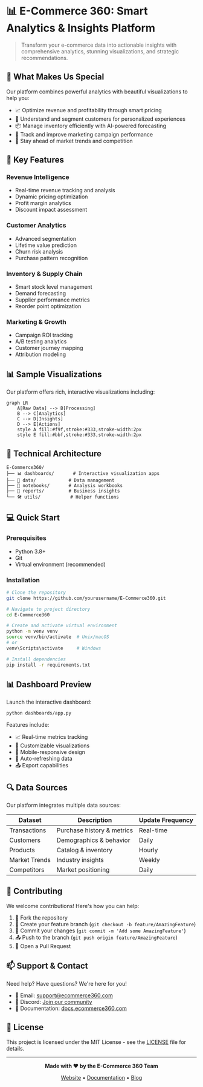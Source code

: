 # 📊 E-Commerce 360: Smart Analytics & Insights Platform

> Transform your e-commerce data into actionable insights with comprehensive analytics, stunning visualizations, and strategic recommendations.

## 🌟 What Makes Us Special

Our platform combines powerful analytics with beautiful visualizations to help you:
- 📈 Optimize revenue and profitability through smart pricing
- 👥 Understand and segment customers for personalized experiences
- 📦 Manage inventory efficiently with AI-powered forecasting
- 🎯 Track and improve marketing campaign performance
- 🔄 Stay ahead of market trends and competition

## 🎯 Key Features

### Revenue Intelligence
- Real-time revenue tracking and analysis
- Dynamic pricing optimization
- Profit margin analytics
- Discount impact assessment

### Customer Analytics
- Advanced segmentation
- Lifetime value prediction
- Churn risk analysis
- Purchase pattern recognition

### Inventory & Supply Chain
- Smart stock level management
- Demand forecasting
- Supplier performance metrics
- Reorder point optimization

### Marketing & Growth
- Campaign ROI tracking
- A/B testing analytics
- Customer journey mapping
- Attribution modeling

## 📊 Sample Visualizations

Our platform offers rich, interactive visualizations including:

```mermaid
graph LR
    A[Raw Data] --> B[Processing]
    B --> C[Analytics]
    C --> D[Insights]
    D --> E[Actions]
    style A fill:#f9f,stroke:#333,stroke-width:2px
    style E fill:#bbf,stroke:#333,stroke-width:2px
```

## 🔧 Technical Architecture

```
E-Commerce360/
├── 📊 dashboards/       # Interactive visualization apps
├── 📁 data/            # Data management
├── 📓 notebooks/       # Analysis workbooks
├── 📑 reports/         # Business insights
└── 🛠️ utils/           # Helper functions
```

## 💻 Quick Start

### Prerequisites
- Python 3.8+
- Git
- Virtual environment (recommended)

### Installation

```bash
# Clone the repository
git clone https://github.com/yourusername/E-Commerce360.git

# Navigate to project directory
cd E-Commerce360

# Create and activate virtual environment
python -m venv venv
source venv/bin/activate  # Unix/macOS
# or
venv\Scripts\activate     # Windows

# Install dependencies
pip install -r requirements.txt
```

## 📊 Dashboard Preview

Launch the interactive dashboard:
```bash
python dashboards/app.py
```

Features include:
- 📈 Real-time metrics tracking
- 🎨 Customizable visualizations
- 📱 Mobile-responsive design
- 🔄 Auto-refreshing data
- 📤 Export capabilities

## 🔍 Data Sources

Our platform integrates multiple data sources:

| Dataset | Description | Update Frequency |
|---------|-------------|------------------|
| Transactions | Purchase history & metrics | Real-time |
| Customers | Demographics & behavior | Daily |
| Products | Catalog & inventory | Hourly |
| Market Trends | Industry insights | Weekly |
| Competitors | Market positioning | Daily |

## 🤝 Contributing

We welcome contributions! Here's how you can help:

1. 🍴 Fork the repository
2. 🌟 Create your feature branch (`git checkout -b feature/AmazingFeature`)
3. 💾 Commit your changes (`git commit -m 'Add some AmazingFeature'`)
4. 📤 Push to the branch (`git push origin feature/AmazingFeature`)
5. 🔄 Open a Pull Request

## 📫 Support & Contact

Need help? Have questions? We're here for you!

- 📧 Email: support@ecommerce360.com
- 💬 Discord: [Join our community](https://discord.gg/ecommerce360)
- 📖 Documentation: [docs.ecommerce360.com](https://docs.ecommerce360.com)

## 📄 License

This project is licensed under the MIT License - see the [LICENSE](LICENSE) file for details.

---

<div align="center">

**Made with ❤️ by the E-Commerce 360 Team**

[Website](https://ecommerce360.com) • [Documentation](https://docs.ecommerce360.com) • [Blog](https://blog.ecommerce360.com)

</div>
